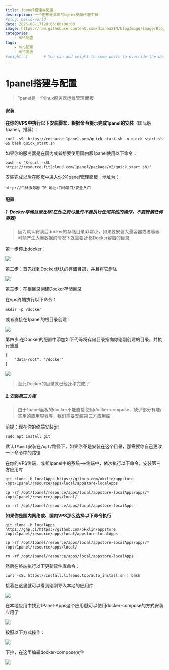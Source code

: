 ```yaml
---
title: 1panel搭建与配置
description: 一个图形化界面的Nginx反向代理工具
#slug: hello-world
date: 2025-08-17T20:05:00+08:00
image: https://raw.githubusercontent.com/diannaSIN/blogImage/image/BlogImage/20250902012055586.jpeg
categories:
    - VPS配置
tags:
    - VPS配置
    - VPS面板
#weight: 1       # You can add weight to some posts to override the default sorting (date descending)
---
```


# 1panel搭建与配置

> 1panel是一个linux服务器运维管理面板

#### 安装

**在你的VPS中执行以下安装脚本，根据命令提示完成1panel的安装**（国际版1panel，推荐）：

```
curl -sSL https://resource.1panel.pro/quick_start.sh -o quick_start.sh && bash quick_start.sh
```

如果你的服务器是在国内或者想要使用国内版1panel使用以下命令：

```
bash -c "$(curl -sSL https://resource.fit2cloud.com/1panel/package/v2/quick_start.sh)"
```

安装完成以后在网页中进入你的1panel管理面板，地址为：

```
http://目标服务器 IP 地址:目标端口/安全入口
```

#### 配置

##### 1. Docker存储目录迁移(在此之前尽量先不要执行任何其他的操作，不要安装任何容器)

> 因为默认安装后docker的存储目录非常小，如果要安装大量容器或者容器可能产生大量数据的情况下就需要迁移Docker容器的目录

第一步停止docker：

![](https://raw.githubusercontent.com/diannaSIN/blogImage/image/BlogImage/20250902012113770.png)

第二步：首先找到Docker默认的存储目录，并且将它删除

![](https://raw.githubusercontent.com/diannaSIN/blogImage/image/BlogImage/20250902012127670.png)

第三步：在根目录创建Docker存储目录

在vps终端执行以下命令：

```
mkdir -p /docker
```

或者直接在1panel的根目录创建：

![](https://raw.githubusercontent.com/diannaSIN/blogImage/image/BlogImage/20250902012145512.png)

第四步:在Docker的配置中添加如下代码将存储目录指向你刚刚创建的目录，并执行重启

```
{
    "data-root": "/docker"
}
```

![](https://raw.githubusercontent.com/diannaSIN/blogImage/image/BlogImage/20250902012205178.png)

> 至此Docker的目录就已经迁移完成了

##### 2.安装第三方库

> 由于1panel面板的docker不能直接使用docker-compose、缺少部分有趣/实用的应用容器等，我们需要安装第三方应用库

前提：现在你的终端安装git

```
sudo apt install git
```

默认`1Panel`安装在`/opt/`路径下，如果你不是安装在这个目录，那需要你自己更改一下命令中的路径

在你的VPS终端，或者1panel中的系统-->终端中，依次执行以下命令，安装第三方应用库

```
git clone -b localApps https://github.com/okxlin/appstore /opt/1panel/resource/apps/local/appstore-localApps
```

```
cp -rf /opt/1panel/resource/apps/local/appstore-localApps/apps/* /opt/1panel/resource/apps/local/
```

```
rm -rf /opt/1panel/resource/apps/local/appstore-localApps
```

**如果你是国内网络或、国内VPS那么选择以下命令执行**

```
git clone -b localApps https://ghp.ci/https://github.com/okxlin/appstore /opt/1panel/resource/apps/local/appstore-localApps
```

```
cp -rf /opt/1panel/resource/apps/local/appstore-localApps/apps/* /opt/1panel/resource/apps/local/
```

```
rm -rf /opt/1panel/resource/apps/local/appstore-localApps
```

然后在终端执行以下更新软件库命令：

```
curl -sSL https://install.lifebus.top/auto_install.sh | bash
```

接着在这里就可以看到刚刚导入本地的应用库

![](https://raw.githubusercontent.com/diannaSIN/blogImage/image/BlogImage/20250902012225640.png)

在本地应用中找到1Panel-Apps这个应用就可以使用docker-compose的方式安装应用了

![](https://raw.githubusercontent.com/diannaSIN/blogImage/image/BlogImage/20250902012242460.png)

按照以下方式操作：

![](https://raw.githubusercontent.com/diannaSIN/blogImage/image/BlogImage/20250902012259895.png)

下拉，在这里编辑docker-compose文件

![](https://raw.githubusercontent.com/diannaSIN/blogImage/image/BlogImage/20250902012430893.png)
